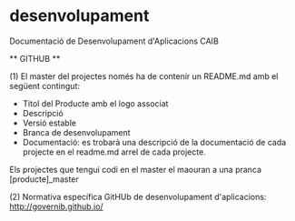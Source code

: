 # desenvolupament
Documentació de Desenvolupament d'Aplicacions CAIB


** GITHUB **

(1) El master del projectes només ha de contenir un README.md amb el següent contingut:

 * Titol del Producte amb el logo associat
 * Descripció
 * Versió estable
 * Branca de desenvolupament
 * Documentació: es trobarà una descripció de la documentació de cada projecte en el readme.md arrel de cada projecte.

Els projectes que tengui codi en el master el maouran a una pranca [producte]_master 


(2) Normativa específica GitHUb de desenvolupament d'aplicacions: http://governib.github.io/


